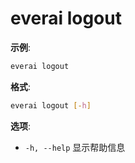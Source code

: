 # everai logout
**示例**:  
```bash
everai logout
```

**格式**:
```bash  
everai logout [-h]
```

**选项**:  
* `-h, --help`  显示帮助信息

